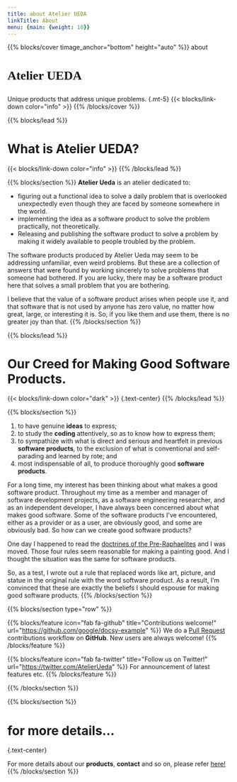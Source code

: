 ```yaml
---
title: about Atelier UEDA
linkTitle: About
menu: {main: {weight: 10}}
---
```


{{% blocks/cover timage_anchor="bottom" height="auto" %}}
about
<h1 class="display-1"><p style="font-family: 'Oleo Script'">Atelier UEDA</p></h1>

Unique products that address unique problems.
{.mt-5}
{{< blocks/link-down color="info" >}}
{{% /blocks/cover %}}

{{% blocks/lead %}}
# What is Atelier UEDA?
{{< blocks/link-down color="info" >}}
{{% /blocks/lead %}}

{{% blocks/section %}}
<b>Atelier Ueda</b> is an atelier dedicated to:

- figuring out a functional idea to solve a daily problem that is overlooked unexpectedly even though they are faced by someone somewhere in the world.
- implementing the idea as a software product to solve the problem practically, not theoretically.
- Releasing and publishing the software product to solve a problem by making it widely available to people troubled by the problem.

The software products produced by Atelier Ueda may seem to be addressing unfamiliar, even weird problems. But these are a collection of answers that were found by working sincerely to solve problems that someone had bothered. 
If you are lucky, there may be a software product here that solves a small problem that you are bothering.  

I believe that the value of a software product arises when people use it, and that software that is not used by anyone has zero value, no matter how great, large, or interesting it is. So, if you like them and use them, there is no greater joy than that.
{{% /blocks/section %}}


{{% blocks/lead %}}
# Our Creed for Making Good Software Products.
{{< blocks/link-down color="dark" >}}
{.text-center}
{{% /blocks/lead %}}

{{% blocks/section %}}
1. to have genuine <b>ideas</b> to express;
2. to study the <b>coding</b> attentively, so as to know how to express them;
3. to sympathize with what is direct and serious and heartfelt in previous <b>software products</b>, to the exclusion of what is conventional and self-parading and learned by rote; and
4. most indispensable of all, to produce thoroughly good <b>software products</b>.

For a long time, my interest has been thinking about what makes a good software product. Throughout my time as a member and manager of software development projects, as a software engineering researcher, and as an independent developer, I have always been concerned about what makes good software. Some of the software products I've encountered, either as a provider or as a user, are obviously good, and some are obviously bad. So how can we create good software products?

One day I happened to read the [doctrines of the Pre-Raphaelites](https://en.wikipedia.org/wiki/Pre-Raphaelite_Brotherhood#Early_doctrines) and I was moved. Those four rules seem reasonable for making a painting good. And I thought the situation was the same for software products.

So, as a test, I wrote out a rule that replaced words like art, picture, and statue in the original rule with the word software product. As a result, I’m convinced that these are exactly the beliefs I should espouse for making good software products.
{{% /blocks/section %}}


{{% blocks/section type="row" %}}

{{% blocks/feature icon="fab fa-github" title="Contributions welcome!"
    url="https://github.com/google/docsy-example" %}}
We do a [Pull Request](https://github.com/UedaTakeyuki/magiclabel-doc2/pulls)
contributions workflow on **GitHub**. New users are always welcome!
{{% /blocks/feature %}}

{{% blocks/feature icon="fab fa-twitter" title="Follow us on Twitter!"
    url="https://twitter.com/AtelierUeda" %}}
For announcement of latest features etc.
{{% /blocks/feature %}}

{{% /blocks/section %}}

{{% blocks/section %}}

# for more details…
{.text-center}

For more details about our <b>products</b>, <b>contact</b> and so on, please refer [here!](https://atelierueda.uedasoft.com/)
{{% /blocks/section %}}